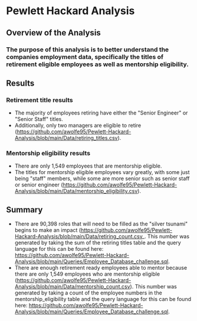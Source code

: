 # Pewlett Hackard Analysis

## Overview of the Analysis

### The purpose of this analysis is to better understand the companies employment data, specifically the titles of retirement eligible employees as well as mentorship eligibility.

## Results

### Retirement title results 
* The majority of employees retiring have either the "Senior Engineer" or "Senior Staff" titles. 
* Additionally, only two managers are eligible to retire (https://github.com/awolfe95/Pewlett-Hackard-Analysis/blob/main/Data/retiring_titles.csv). 

### Mentorship eligibility results
* There are only 1,549 employees that are mentorship eligible. 
* The titles for mentorship eligible employees vary greatly, with some just being "staff" members, while some are more senior such as senior staff or senior engineer (https://github.com/awolfe95/Pewlett-Hackard-Analysis/blob/main/Data/mentorship_eligibility.csv).

## Summary
* There are 90,398 roles that will need to be filled as the "silver tsunami" begins to make an impact (https://github.com/awolfe95/Pewlett-Hackard-Analysis/blob/main/Data/retiring_count.csv_. This number was generated by taking the sum of the retiring titles table and the query language for this can be found here: https://github.com/awolfe95/Pewlett-Hackard-Analysis/blob/main/Queries/Employee_Database_challenge.sql.
* There are enough retirement ready employees able to mentor because there are only 1,549 employees who are mentorship eligible (https://github.com/awolfe95/Pewlett-Hackard-Analysis/blob/main/Data/mentorship_count.csv). This number was generated by taking a count of the employee numbers in the mentorship_eligibility table and the query language for this can be found here: https://github.com/awolfe95/Pewlett-Hackard-Analysis/blob/main/Queries/Employee_Database_challenge.sql.

